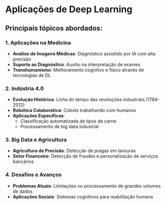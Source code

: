 # Aplicações de Deep Learning

## Principais tópicos abordados:

### 1. Aplicações na Medicina

- **Análise de Imagens Médicas**: Diagnóstico assistido por IA com alta precisão
- **Suporte ao Diagnóstico**: Auxílio na interpretação de exames
- **Transhumanismo**: Melhoramento cognitivo e físico através de tecnologias de DL

### 2. Indústria 4.0

- **Evolução Histórica**: Linha do tempo das revoluções industriais (1784-2012)
- **Robótica Colaborativa**: Cobots trabalhando com humanos
- **Aplicações Específicas**:
  - Classificação automatizada de tipos de carne
  - Processamento de big data industrial

### 3. Big Data e Agricultura

- **Agricultura de Precisão**: Detecção de pragas em lavouras
- **Setor Financeiro**: Detecção de fraudes e personalização de serviços bancários

### 4. Desafios e Avanços

- **Problemas Atuais**: Limitações no processamento de grandes volumes de dados
- **Aplicações Sociais**: Sistemas cognitivos para reabilitação humana
